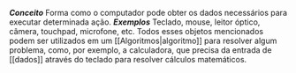 ***Conceito***
	Forma como o computador pode obter os dados necessários para executar determinada ação.
***Exemplos***
	Teclado, mouse, leitor óptico, câmera, touchpad, microfone, etc.
	Todos esses objetos mencionados podem ser utilizados em um [[Algoritmos|algoritmo]] para resolver algum problema, como, por exemplo, a calculadora, que precisa da entrada de [[dados]] através do teclado para resolver cálculos matemáticos.